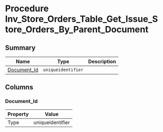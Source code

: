 # Procedure Inv_Store_Orders_Table_Get_Issue_Store_Orders_By_Parent_Document


## Summary

| Name | Type | Description |
| - | - | --- |
|[Document_Id](#document_id)|`uniqueidentifier` ||

## Columns

### Document_Id

| Property | Value |
| - | - |
|Type|uniqueidentifier|


